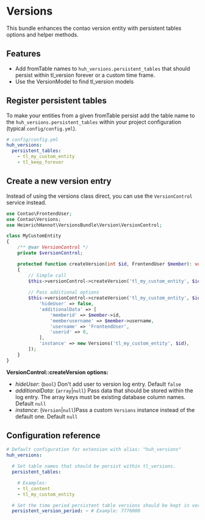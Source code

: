 # Versions

This bundle enhances the contao version entity with persistent tables options and helper methods.

## Features

- Add fromTable names to `huh_versions.persistent_tables` that should persist within tl_version forever or a custom time frame.
- Use the VersionModel to find tl_version models

## Register persistent tables

To make your entities from a given fromTable persist add the table name to the `huh_versions.persistent_tables` within your project configuration (typical `config/config.yml`).
 
```yaml
# config/config.yml
huh_versions:
  persistent_tables:
    - tl_my_custom_entity
    - tl_keep_forever
```

## Create a new version entry

Instead of using the versions class direct, you can use the `VersionControl` service instead.

```php
use Contao\FrontendUser;
use Contao\Versions;
use HeimrichHannot\VersionsBundle\Version\VersionControl;

class MyCustomEntity 
{
    /** @var VersionControl */
    private $versionControl;

    protected function createVersion(int $id, FrontendUser $member): void
    {
        // Simple call
        $this->versionControl->createVersion('tl_my_custom_entity', $id);
        
        // Pass additional options
        $this->versionControl->createVersion('tl_my_custom_entity', $id, [
            'hideUser' => false,
            'additionalData' => [
                'memberid' => $member->id,
                'memberusername' => $member->username,
                'username' => 'FrontendUser',
                'userid' => 0,
            ],
            'instance' => new Versions('tl_my_custom_entity', $id),
        ]);
    }
}
```

**VersionControl::createVersion options:**
- _hideUser_: (`bool`) Don't add user to version log entry. Default `false`
- _additionalData_: (`array`|`null`) Pass data that should be stored within the log entry. The array keys must be existing database column names. Default `null`
- _instance_: (`Version`|`null`)Pass a custom `Versions` instance instead of the default one. Default `null`

## Configuration reference

```yaml
# Default configuration for extension with alias: "huh_versions"
huh_versions:

  # Set table names that should be persist within tl_versions.
  persistent_tables:

    # Examples:
    - tl_content
    - tl_my_custom_entity

  # Set the time period persistent table versions should be kept in version table. Set to 0 for forever.
  persistent_version_period: ~ # Example: 7776000
```